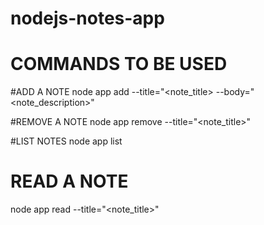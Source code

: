 # nodejs-notes-app

# COMMANDS TO BE USED

#ADD A NOTE
 node app add --title="<note_title> --body="<note_description>"
 
#REMOVE A NOTE
  node app remove --title="<note_title>"
  
#LIST NOTES
  node app list
 
 # READ A NOTE
 node app read --title="<note_title>"
